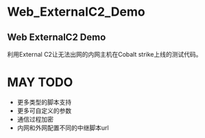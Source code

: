 # Web_ExternalC2_Demo
## Web ExternalC2 Demo
利用External C2让无法出网的内网主机在Cobalt strike上线的测试代码。

# MAY TODO
* 更多类型的脚本支持
* 更多可自定义的参数
* 通信过程加密
* 内网和外网配置不同的中继脚本url
